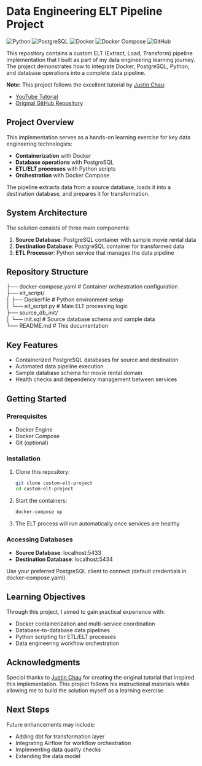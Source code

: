 # Data Engineering ELT Pipeline Project

![Python](https://img.shields.io/badge/python-3.8+-blue.svg)
![PostgreSQL](https://img.shields.io/badge/postgresql-15-blue.svg)
![Docker](https://img.shields.io/badge/docker-%230db7ed.svg?logo=docker&logoColor=white)
![Docker Compose](https://img.shields.io/badge/docker_compose-%230db7ed.svg?logo=docker&logoColor=white)
![GitHub](https://img.shields.io/badge/github-%23121011.svg?logo=github&logoColor=white)

This repository contains a custom ELT (Extract, Load, Transform) pipeline implementation that I built as part of my data engineering learning journey. The project demonstrates how to integrate Docker, PostgreSQL, Python, and database operations into a complete data pipeline.

**Note:** This project follows the excellent tutorial by [Justin Chau](https://github.com/justinbchau):
- [YouTube Tutorial](https://www.youtube.com/watch?v=PHsC_t0j1dU)
- [Original GitHub Repository](https://github.com/justinbchau/custom-elt-project)


## Project Overview

This implementation serves as a hands-on learning exercise for key data engineering technologies:
- **Containerization** with Docker
- **Database operations** with PostgreSQL
- **ETL/ELT processes** with Python scripts
- **Orchestration** with Docker Compose

The pipeline extracts data from a source database, loads it into a destination database, and prepares it for transformation.


## System Architecture

The solution consists of three main components:

1. **Source Database**: PostgreSQL container with sample movie rental data
2. **Destination Database**: PostgreSQL container for transformed data
3. **ETL Processor**: Python service that manages the data pipeline


## Repository Structure
├── docker-compose.yaml # Container orchestration configuration  
├── elt_script/  
│ ├── Dockerfile # Python environment setup  
│ └── elt_script.py # Main ELT processing logic  
├── source_db_init/  
│ └── init.sql # Source database schema and sample data  
└── README.md # This documentation  



## Key Features

- Containerized PostgreSQL databases for source and destination
- Automated data pipeline execution
- Sample database schema for movie rental domain
- Health checks and dependency management between services


## Getting Started

### Prerequisites

- Docker Engine
- Docker Compose
- Git (optional)

### Installation

1. Clone this repository:
   ```bash
   git clone custom-elt-project
   cd custom-elt-project

2. Start the containers:
   ```bash
   docker-compose up
   
3. The ELT process will run automatically once services are healthy


### Accessing Databases
- **Source Database**: localhost:5433
- **Destination Database**: localhost:5434

Use your preferred PostgreSQL client to connect (default credentials in docker-compose.yaml).


## Learning Objectives
Through this project, I aimed to gain practical experience with:
- Docker containerization and multi-service coordination
- Database-to-database data pipelines
- Python scripting for ETL/ELT processes
- Data engineering workflow orchestration


## Acknowledgments
Special thanks to [Justin Chau](https://github.com/justinbchau) for creating the original tutorial that inspired this implementation. This project follows his instructional materials while allowing me to build the solution myself as a learning exercise.


## Next Steps
Future enhancements may include:
- Adding dbt for transformation layer
- Integrating Airflow for workflow orchestration
- Implementing data quality checks
- Extending the data model
